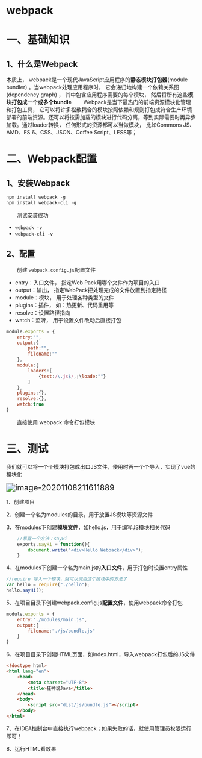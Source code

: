 # webpack

# 一、基础知识

## 1、什么是Webpack

本质上， webpack是一个现代JavaScript应用程序的**静态模块打包器**(module bundler) 。当webpack处理应用程序时， 它会递归地构建一个依赖关系图(dependency graph) ， 其中包含应用程序需要的每个模块， 然后将所有这些**模块打包成一个或多个bundle**
  Webpack是当下最热门的前端资源模块化管理和打包工具， 它可以将许多松散耦合的模块按照依赖和规则打包成符合生产环境部署的前端资源。还可以将按需加载的模块进行代码分离，等到实际需要时再异步加载。通过loader转换， 任何形式的资源都可以当做模块， 比如Commons JS、AMD、ES 6、CSS、JSON、Coffee Script、LESS等；



# 二、Webpack配置

## 1、安装Webpack

```javascript
npm install webpack -g
npm install webpack-cli -g
```

  测试安装成功

- `webpack -v`
- `webpack-cli -v`



## 2、配置

  创建 `webpack.config.js`配置文件

- entry：入口文件， 指定Web Pack用哪个文件作为项目的入口
- output：输出， 指定WebPack把处理完成的文件放置到指定路径
- module：模块， 用于处理各种类型的文件
- plugins：插件， 如：热更新、代码重用等
- resolve：设置路径指向
- watch：监听， 用于设置文件改动后直接打包

```js
module.exports = {
	entry:"",
	output:{
		path:"",
		filename:""
	},
	module:{
		loaders:[
			{test:/\.js$/,;\loade:""}
		]
	},
	plugins:{},
	resolve:{},
	watch:true
}
```

  直接使用 webpack 命令打包模块



# 三、测试

我们就可以将一个个模块打包成出口JS文件，使用时再一个个导入，实现了vue的模块化

<img src="https://gitee.com/BlacksJack/picture-bed/raw/master/img/20201108211615.png" alt="image-20201108211611889" style="zoom: 150%;" />

1、创建项目

2、创建一个名为modules的目录，用于放置JS模块等资源文件

3、在modules下创建**模块文件**，如hello.js，用于编写JS模块相关代码

```js
	//暴露一个方法：sayHi
	exports.sayHi = function(){
		document.write("<div>Hello Webpack</div>");
	}
```

4、在modules下创建一个名为main.js的**入口文件**，用于打包时设置entry属性

```js
//require 导入一个模块，就可以调用这个模块中的方法了
var hello = require("./hello");
hello.sayHi();
```

5、在项目目录下创建webpack.config.js**配置文件**，使用webpack命令打包

```js
module.exports = {
	entry:"./modules/main.js",
	output:{
		filename:"./js/bundle.js"
	}
}
```

6、在项目目录下创建HTML页面，如index.html，导入webpack打包后的JS文件

```html
<!doctype html>
<html lang="en">
    <head>
        <meta charset="UTF-8">
        <title>狂神说Java</title>
    </head>
    <body>
        <script src="dist/js/bundle.js"></script>
    </body>
</html>
```

7、在IDEA控制台中直接执行webpack；如果失败的话，就使用管理员权限运行即可！

8、运行HTML看效果